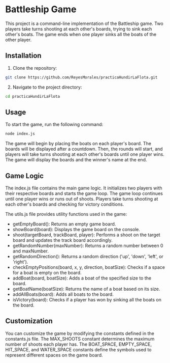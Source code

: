 # Battleship Game

This project is a command-line implementation of the Battleship game. Two players take turns shooting at each other's boards, trying to sink each other's boats. The game ends when one player sinks all the boats of the other player.

## Installation
1. Clone the repository:

```sh
git clone https://github.com/ReyesMorales/practicaHundirLaFlota.git
```

2. Navigate to the project directory:

```sh
cd practicaHundirLaFlota
```

## Usage

To start the game, run the following command:

```sh
node index.js
```

The game will begin by placing the boats on each player's board. The boards will be displayed after a countdown. Then, the rounds will start, and players will take turns shooting at each other's boards until one player wins. The game will display the boards and the winner's name at the end.

## Game Logic

The index.js file contains the main game logic. It initializes two players with their respective boards and starts the game loop. The game loop continues until one player wins or runs out of shoots. Players take turns shooting at each other's boards and checking for victory conditions.

The utils.js file provides utility functions used in the game:

- getEmptyBoard(): Returns an empty game board.
- showBoard(board): Displays the game board on the console.
- shoot(targetBoard, trackBoard, player): Performs a shoot on the target board and updates the track board accordingly.
- getRandomNumber(maxNumber): Returns a random number between 0 and maxNumber.
- getRandomDirection(): Returns a random direction ('up', 'down', 'left', or 'right').
- checkEmptyPositions(board, x, y, direction, boatSize): Checks if a space for a boat is empty on the board.
- addBoat(board, boatSize): Adds a boat of the specified size to the board.
- getBoatName(boatSize): Returns the name of a boat based on its size.
- addAllBoats(board): Adds all boats to the board.
- isVictory(board): Checks if a player has won by sinking all the boats on the board.

## Customization

You can customize the game by modifying the constants defined in the constants.js file. The MAX_SHOOTS constant determines the maximum number of shoots each player has. The BOAT_SPACE, EMPTY_SPACE, HIT_SPACE, and WATER_SPACE constants define the symbols used to represent different spaces on the game board.


